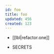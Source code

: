 ```yaml
---
id: foo
title: foo
updated: 456
created: 123
---
```


- [[lbl|refactor.one]]

- SECRETS <!--LOCAL_ONLY_LINE-->
